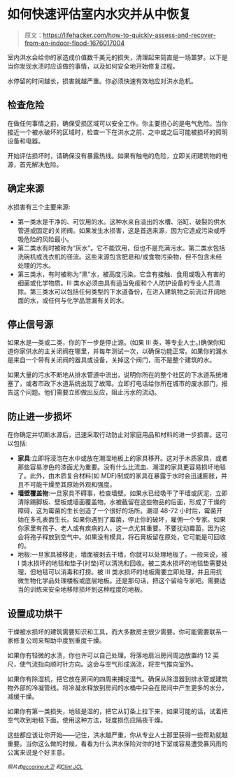 # 如何快速评估室内水灾并从中恢复

> 原文：<https://lifehacker.com/how-to-quickly-assess-and-recover-from-an-indoor-flood-1676017004>

室内洪水会给你的家造成价值数千美元的损失，清理起来简直是一场噩梦。以下是当你发现水渍时应该做的事情，以及如何安全地开始修复过程。



水停留的时间越长，损害就越严重。你必须快速有效地应对洪水危机。

## 检查危险

在做任何事情之前，确保受损区域可以安全工作。你主要担心的是电气危险。当你接近一个被水破坏的区域时，检查一下在洪水之前、之中或之后可能被损坏的照明设备和电器。

开始评估损坏时，请确保没有暴露热线。如果有触电的危险，立即关闭建筑物的电源，首先解决危险。

## 确定来源

水损害有三个主要来源:

*   第一类水是干净的、可饮用的水。这种水来自溢出的水槽、浴缸、破裂的供水管道或固定的关闭阀。如果发生水损害，这是首选来源，因为它造成污染或呼吸危险的风险最小。
*   第二类水有时被称为“灰水”。它不能饮用，但也不是充满污水。第二类水包括洗碗机或洗衣机的径流。这些来源包含肥皂和/或食物污染物，但不包含未经处理的污水。
*   第三类水，有时被称为“黑”水，被高度污染。它含有接触、食用或吸入有害的细菌或化学物质。III 类水必须由具有适当免疫和个人防护设备的专业人员清除。第三类水可以包括任何类型的下水道备份，在进入建筑物之前流过开阔地面的水，或任何与化学品泄漏有关的水。

## **停止信号源**

如果水是一类或二类，你的下一步是停止源。(如果 III 类，等专业人士。)确保你知道你家供水的主关闭阀在哪里，并每年测试一次，以确保功能正常。如果你的漏水是来自一个带有关闭阀的器具或设备，关掉这个阀门，而不是整个建筑的水。

如果大量的污水不断地从排水管道中流出，说明你所在的整个社区的下水道系统堵塞了，或者市政下水道系统出现了故障。立即打电话给你所在城市的废水部门，报告这个问题。他们需要立即做出反应，阻止污水的流动。

## **防止进一步损坏**

在你确定并切断水源后，迅速采取行动防止对家庭用品和材料的进一步损害。这可以包括:

*   **家具**:立即将浸泡在水中或放在潮湿地板上的家具移开。这对于木质家具，或者那些容易渗色的漆面尤为重要。没有什么比流血、潮湿的家具更容易损坏地毯了。此外，由木质复合材料(如 MDF)制成的家具在暴露于水时会迅速膨胀，并且不可能干燥至其原始外观和强度。
*   **墙壁覆盖物**:一旦家具不碍事，检查墙壁。如果水已经吸干了干墙或灰泥，立即清除踢脚板、壁板或墙面覆盖物。水被截留在这些物品的后面，形成了干燥的障碍，这为霉菌的生长创造了一个很好的场所。潮湿 48-72 小时后，霉菌开始在多孔表面生长。如果你遇到了霉菌，停止你的破坏，雇佣一个专家。如果你家里有孩子、老人或有疾病的人，这一点尤其重要。不要扰动霉菌，因为这会将孢子释放到空气中。如果没有模具，将石膏板留在原处，它可能是可回收的。
*   地板:一旦家具被移走，墙面被剥去干墙，你就可以处理地板了。一般来说，被 I 类水损坏的地毯和垫子(衬垫)可以清洗和回收。被二类水损坏的地毯垫需要处理，但地毯可以消毒和打捞。被 III 类水损坏的地板需要立即处理，并且用抗微生物化学品处理楼板或底层地板。还是那句话，把这个留给专家吧。需要适当的训练来安全地移除损坏到这种程度的地板。

## **设置成功烘干**

干燥被水损坏的建筑需要知识和工具，而大多数房主很少需要。你可能需要联系一家修复公司来帮助中度到重度干燥。

如果你有轻微的水渍，你也许可以自己处理。将落地扇沿房间周边放置约 12 英尺，使气流指向顺时针方向。这会与空气形成涡流，将空气推向室外。

如果你有除湿机，把它放在房间的四周来捕捉湿气。确保从除湿器到排水管或建筑物外部的冷凝管线。将冷凝水释放到房间的水桶中只会在房间中产生更多的水分，减缓干燥。

如果你有第一类损失，地毯是湿的，把它从钉条上拉下来，如果可能的话，试着把空气吹到地毯下面。使用这种方法，轻度损伤应隔夜干燥。

这些都应该让你开始——记住，洪水越严重，你从专业人士那里获得一些帮助就越重要。当你这么做的时候，看看为什么洪水保险对你的地下室或容易遭受暴风雨的公寓来说是个好主意。

<small>*照片由*</small>[<small>*accarino*</small>](https://www.flickr.com/photos/accarrino/8153884840/in/photolist-dpDrpR-dpDq4H-dpDmFP-dpDtfd-dpDmiD-dpDv6J-dpuLQ9-gcxHk1-dr5AWx-dr5AeN-dpDm1e-dpDx4u-dpDjSz-dpNiwT-dpNs2U-dpNh58-drwbS8-dqP2oH-dq3NMC-dv5jmt-dq3D2B-dq3NRG-dpdKH6-dqwfa6-dt7bh2-do5dDH-dpAiBV-dqwTVN-dpSjxo-dqqHmT-dqwD41-dqqGsD-dqwMTo-dEKw1K-dpAj6K-dpAtF5-dq5y7C-dpbDbj-dsNe8i-dAScgL-dASbAN-dpAtSo-dpAjkZ-dpAtAE-dpAtjN-dpAjfT-dpAj12-dJ5nrj-dHYULV-dTDZjA)<small></small>*[<small>*大卫*</small>](https://www.flickr.com/photos/davedames/3172027147/in/photolist-4og3P-9tGjjH-8Mjbpv-jihtFt-dvoVFc-7oiwxu-9NvxaH-9NyiQ7-f6V5-aLKKQM-e3oBmM-5Qitae-8N9SMU-nCcTbN-dtoTj2-bfVvKn-5XCYUq-HNUt8-oBjGXL-3UZggk-7HfSp9-7HfSiA-81VLnb-81SBTD-7oeCka-7oeEf4-81VLvy-oKKeQ8-81SBZk-81VLqA-81VLt5-7oixto-7HfRLU-7HbXY4-7oeBLp-7HfRR7-7HbXgT-7HbXv6-81SBUv-CCP28-5dvudu-6q1kuC-4ysM7m-7HfRUY-79Z9ih-5AxXhe-ckSisQ-81SBWt-7oiwSQ-cCzmhu) <small>*和*</small>[<small>*Clint JCL*</small>](https://www.flickr.com/photos/clintjcl/234113186/in/photolist-5E14f-5E14K-5DZR2-5E13T-9VPR5A-5E1bi-8uPnWU-e3Qbis-62h8cb-7eziE9-8bBVn-mFTGf-mFTm5-mFKGj-4Hs7kj-k2266B)*